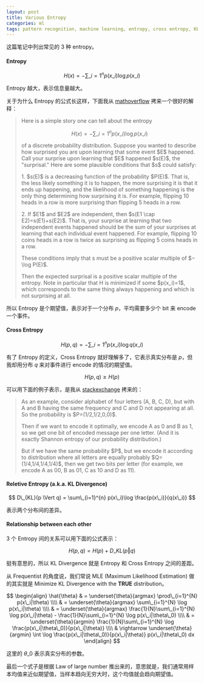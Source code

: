 ```yaml
---
layout: post
title: Various Entropy
categories: ml
tags: pattern recognition, machine learning, entropy, cross entropy, KL Divergence
---
```


这篇笔记中列出常见的 3 种 entropy。

#### Entropy
  
  $$
  H(x) = -\sum\_{i=1}^{n} p(x\_i)\log p(x\_i)
  $$

  Entropy 越大，表示信息量越大。

  关于为什么 Entropy 的公式长这样，下面我从 [mathoverflow](http://mathoverflow.net/questions/146463/what-is-entropy-really) 拷来一个很好的解释：

  <blockquote>
  <p>Here is a simple story one can tell about the entropy</p>

  $$H(x) = -\sum\_{i=1}^{n} p(x\_i)\log p(x\_i)$$

  <p>of a discrete probability distribution. Suppose you wanted to describe how surprised you are upon learning that some event $E$ happened. Call your surprise upon learning that $E$ happened $s(E)$, the "surprisal." Here are some plausible conditions that $s$ could satisfy:</p>

  <p>1. $s(E)$ is a decreasing function of the probability $P(E)$. That is, the less likely something it is to happen, the more surprising it is that it ends up happening, and the likelihood of something happening is the only thing determining how surprising it is. For example, flipping 10 heads in a row is more surprising than flipping 5 heads in a row.</p>

  <p>2. If $E1$ and $E2$ are independent, then $s(E1 \cap E2)=s(E1)+s(E2)$. That is, your surprise at learning that two independent events happened should be the sum of your surprises at learning that each individual event happened. For example, flipping 10 coins heads in a row is twice as surprising as flipping 5 coins heads in a row.</p>

  <p>These conditions imply that s must be a positive scalar multiple of $−\log P(E)$.</p>

  <p>Then the expected surprisal is a positive scalar multiple of the entropy. Note in particular that H is minimized if some $p(x_i)=1$, which corresponds to the same thing always happening and which is not surprising at all.</p>
  </blockquote>

  所以 Entropy 是个期望值，表示对于一个分布 $p$，平均需要多少个 bit 来 encode 一个事件。

#### Cross Entropy

  $$
  H(p, q) = -\sum\_{i=1}^{n} p(x\_i)\log q(x\_i)
  $$

  有了 Entropy 的定义，Cross Entropy 就好理解多了，它表示真实分布是 $p$，但我却用分布 $q$ 来对事件进行 encode 的情况的期望值。

  $$H(p, q) \geq H(p)$$

  可以用下面的例子表示，是我从 [stackexchange](http://stats.stackexchange.com/questions/80967/qualitively-what-is-cross-entropy?rq=1) 拷来的：

  <blockquote>
  <p>As an example, consider alphabet of four letters (A, B, C, D), but with A and B having the same frequency and C and D not appearing at all. So the probability is $P=(1/2,1/2,0,0)$.</p>
  
  <p>Then if we want to encode it optimally, we encode A as 0 and B as 1, so we get one bit of encoded message per one letter. (And it is exactly Shannon entropy of our probability distribution.)</p>
  
  <p>But if we have the same probability $P$, but we encode it according to distribution where all letters are equally probably $Q=(1/4,1/4,1/4,1/4)$, then we get two bits per letter (for example, we encode A as 00, B as 01, C as 10 and D as 11).</p>
  </blockquote>

#### Reletive Entropy (a.k.a. KL Divergence)

  $$
  D\_{KL}(p \Vert q) = \sum\_{i=1}^{n} p(x\_i)\log \frac{p(x\_i)}{q(x\_i)}
  $$

  表示两个分布间的差异。

#### Relationship between each other

3 个 Entropy 间的关系可以用下面的公式表示：

  $$H(p, q) = H(p) + D\_{KL}(p \Vert q)$$

挺有意思的，所以 KL Divergence 就是 Entropy 和 Cross Entropy 之间的差距。

从 Frequentist 的角度说，我们常说 MLE (Maximum Likelihood Estimation) 做的其实就是 Minimize KL Divergence with the **TRUE** distribution。

$$
\begin{align}
\hat{\theta} & = \underset{\theta}{argmax} \prod\_{i=1}^{N} p(x\_i|\theta) \\\\
 & = \underset{\theta}{argmax} \sum\_{i=1}^{N} \log p(x\_i|\theta) \\\\
 & = \underset{\theta}{argmax} \frac{1}{N}\sum\_{i=1}^{N} \log p(x\_i|\theta) - \frac{1}{N}\sum\_{i=1}^{N} \log p(x\_i|\theta\_0) \\\\
 & = \underset{\theta}{argmin} \frac{1}{N}\sum\_{i=1}^{N} \log \frac{p(x\_i|\theta\_0)}{p(x\_i|\theta)} \\\\
 & \rightarrow \underset{\theta}{argmin} \int \log \frac{p(x\_i|\theta\_0)}{p(x\_i|\theta)} p(x\_i|\theta\_0) dx
\end{align}
$$

这里的 $\theta\_0$ 表示真实分布的参数。

最后一个式子是根据 Law of large number 推出来的，意思就是，我们通常用样本均值来近似期望值，当样本趋向无穷大时，这个均值就会趋向期望值。

